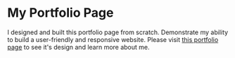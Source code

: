 # My Portfolio Page

I designed and built this portfolio page from scratch. Demonstrate my ability to build a user-friendly and responsive website. Please visit [this portfolio page](http://johnsontai.me) to see it's design and learn more about me.